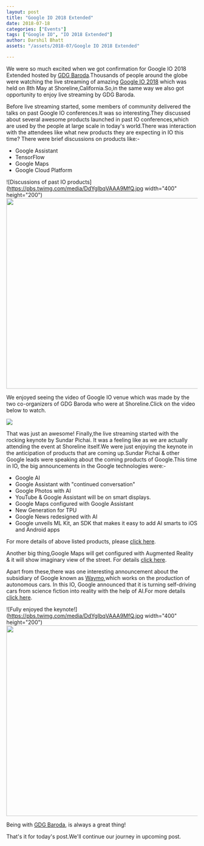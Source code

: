 ```yaml
---
layout: post
title: "Google IO 2018 Extended"
date: 2018-07-18
categories: ["Events"]
tags: ["Google IO", "IO 2018 Extended"]
author: Darshil Bhatt
assets: "/assets/2018-07/Google IO 2018 Extended"

---
```

We were so much excited when we got confirmation for Google IO 2018 Extended hosted by [GDG Baroda](https://gdgbaroda.com/).Thousands of people around the globe were watching the live streaming of amazing [Google IO 2018](https://www.youtube.com/watch?v=ogfYd705cRs) which was held on 8th May at Shoreline,California.So,in the same way we also got opportunity to enjoy live streaming by GDG Baroda.

Before live streaming started, some members of community delivered the talks on past Google IO conferences.It was so interesting.They discussed about several awesome products launched in past IO conferences,which are used by the people at large scale in today's world.There was interaction with the attendees like what new products they are expecting in IO this time? There were brief discussions on products like:-

* Google Assistant
* TensorFlow
* Google Maps
* Google Cloud Platform

![Discussions of past IO products](https://pbs.twimg.com/media/DdYgIbqVAAA9MfQ.jpg width="400" height="200")
<img src="https://pbs.twimg.com/media/DdYgIbqVAAA9MfQ.jpg" width="600" height="500">

We enjoyed seeing the video of Google IO venue which was made by the two co-organizers of GDG Baroda who were at Shoreline.Click on the video below to watch.

[![](https://i.ytimg.com/an_webp/Gty7tpsonyM/mqdefault_6s.webp?du=3000&sqp=CLP-zNoF&rs=AOn4CLCs1U9gC7yq2BQaA2V00MQI7sMt3A)](https://www.youtube.com/watch?v=Gty7tpsonyM)

That was just an awesome! Finally,the live streaming started with the rocking keynote by Sundar Pichai. It was a feeling like as we are actually attending the event at Shoreline itself.We were just enjoying the keynote in the anticipation of products that are coming up.Sundar Pichai & other Google leads were speaking about the coming products of Google.This time in IO, the big announcements in the Google technologies were:-

* Google AI
* Google Assistant with "continued conversation"
* Google Photos with AI
* YouTube & Google Assistant will be on smart displays.
* Google Maps configured with Google Assistant
* New Generation for TPU
* Google News redesigned with AI
* Google unveils ML Kit, an SDK that makes it easy to add AI smarts to iOS and Android apps

For more details of above listed products, please [click here](https://techcrunch.com/2018/05/08/8-big-announcements-from-google-i-o-2018/).

Another big thing,Google Maps will get configured with Augmented Reality & it will show imaginary view of the street. For details [click here](https://www.youtube.com/watch?v=xS_NgTAB4jQ).

Apart from these,there was one interesting announcement about the subsidiary of Google known as [Waymo](https://en.wikipedia.org/wiki/Waymo),which works on the production of autonomous cars. In this IO, Google announced that it is turning self-driving cars from science fiction into reality with the help of AI.For more details [click here](https://www.youtube.com/watch?v=UrJ4-AUL4U0).

![Fully enjoyed the keynote!](https://pbs.twimg.com/media/DdYgIbqVAAA9MfQ.jpg width="400" height="200")
<img src="https://pbs.twimg.com/media/DdYgGFzV4AELfgf.jpg" width="600" height="500">




Being with [GDG Baroda](https://gdgbaroda.com/), is always a great thing!

That's it for today's post.We'll continue our journey in upcoming post.
